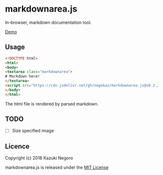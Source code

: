 # markdownarea.js

In-browser, markdown documentation tool.

[Demo](https://negokaz.github.io/markdownarea.js)

## Usage

```html
<!DOCTYPE html>
<html>
<body>
<textarea class="markdownarea">
# Markdown here!
</textarea>
<script src="https://cdn.jsdelivr.net/gh/negokaz/markdownarea.js@v0.2.2/dist/markdownarea.js"></script>
</body>
</html>
```

The html file is rendered by parsed markdown.

## TODO

- [ ] Size specified image

## Licence

Copyright (c) 2018 Kazuki Negoro

markdownarea.js is released under the [MIT License](./LICENSE)